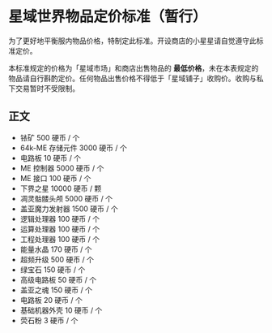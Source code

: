 # 星域世界物品定价标准（暂行）

为了更好地平衡服内物品价格，特制定此标准。开设商店的小星星请自觉遵守此标准定价。

本标准规定的价格为「星域市场」和商店出售物品的 **最低价格**，未在本表规定的物品请自行斟酌定价。任何物品出售价格不得低于「星域铺子」收购价。收购与私下交易暂时不受限制。

## 正文

- 铱矿 500 硬币 / 个
- 64k-ME 存储元件 3000 硬币 / 个
- 电路板 10 硬币 / 个
- ME 控制器 5000 硬币 / 个
- ME 接口 100 硬币 / 个
- 下界之星 10000 硬币 / 颗
- 凋灵骷髅头颅 5000 硬币 / 个
- 盖亚魔力发射器 1500 硬币 / 个
- 逻辑处理器 100 硬币 / 个
- 运算处理器 100 硬币 / 个
- 工程处理器 100 硬币 / 个
- 能量水晶 170 硬币 / 个
- 超频升级 500 硬币 / 个
- 绿宝石 150 硬币 / 个
- 高级电路板 50 硬币 / 个
- 盖亚之魂 150 硬币 / 个
- 电路板 20 硬币 / 个
- 基础机器外壳 10 硬币 / 个
- 荧石粉 3 硬币 / 个 
